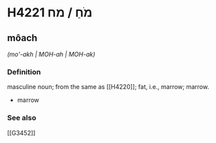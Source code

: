 # H4221 מֹחַ / מח

## môach

_(mo'-akh | MOH-ah | MOH-ak)_

### Definition

masculine noun; from the same as [[H4220]]; fat, i.e., marrow; marrow.

- marrow
### See also

[[G3452]]

